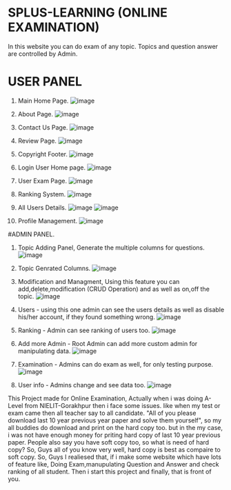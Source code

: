 # SPLUS-LEARNING (ONLINE EXAMINATION)
In this website you can do exam of any topic. Topics and question answer are controlled by Admin.

# USER PANEL
1. Main Home Page.
![image](https://user-images.githubusercontent.com/57853305/125642874-1aa75178-5444-4965-98c0-4d1f8a204af7.png)

2. About Page.
![image](https://user-images.githubusercontent.com/57853305/125642967-d062238b-0fcb-4c05-98fd-c45410306b73.png)

3. Contact Us Page.
![image](https://user-images.githubusercontent.com/57853305/125643022-f7e87718-c6bc-45f3-b1d3-f95db170dca0.png)

4. Review Page.
![image](https://user-images.githubusercontent.com/57853305/125643105-09a53cce-5c6d-457b-b55b-33b7dc98d521.png)

5. Copyright Footer.
![image](https://user-images.githubusercontent.com/57853305/125642640-78a0921a-8e55-4990-aeeb-899991536e3c.png)

6. Login User Home page.
![image](https://user-images.githubusercontent.com/57853305/125642750-f738ed9e-2599-40b0-8b6e-cdb894317d1b.png)

7. User Exam Page.
![image](https://user-images.githubusercontent.com/57853305/125643770-7ad0b59b-558e-4a77-b275-2f8ee0a3d584.png)

8. Ranking System.
![image](https://user-images.githubusercontent.com/57853305/125643847-c51a7c7b-9cdb-43f2-a762-b112fa517795.png)

9. All Users Details.
![image](https://user-images.githubusercontent.com/57853305/125643916-41d49c21-58d1-4296-a331-ed741d79f2a5.png)
![image](https://user-images.githubusercontent.com/57853305/125643964-940ab77f-cbfc-4f4d-81d3-de8be686c8f3.png)

10. Profile Management.
![image](https://user-images.githubusercontent.com/57853305/125644134-86752d61-5170-430d-b7e7-44003a733da1.png)

#ADMIN PANEL.
1. Topic Adding Panel, Generate the multiple columns for questions.
![image](https://user-images.githubusercontent.com/57853305/125644963-b03f9c67-d96b-4ada-9eb2-4d8eabed6c96.png)

2. Topic Genrated Columns.
![image](https://user-images.githubusercontent.com/57853305/125645062-c3d4945a-2b70-428a-8835-23d16aefa12f.png)

3. Modification and Managment, Using this feature you can add,delete,modification (CRUD Operation) and as well as on,off the topic.
![image](https://user-images.githubusercontent.com/57853305/125645211-11965464-8513-4dbe-9823-a45fbdb87b93.png)

4. Users - using this one admin can see the users details as well as disable his/her account, if they found something wrong.
![image](https://user-images.githubusercontent.com/57853305/125645829-a73e4097-83b8-4fe6-a6ed-59e253f25619.png)

5. Ranking - Admin can see ranking of users too.
![image](https://user-images.githubusercontent.com/57853305/125645942-b40db0d3-956c-4483-830e-876a2e7e6fd3.png)

6. Add more Admin - Root Admin can add more custom admin for manipulating data.
![image](https://user-images.githubusercontent.com/57853305/125646105-003b2bf0-bdcb-4ce8-b3d2-b7a2b51f20d2.png)

7. Examination - Admins can do exam as well, for only testing purpose.
![image](https://user-images.githubusercontent.com/57853305/125646263-acc9a358-2648-4550-9568-59e09184b303.png)

8. User info - Admins change and see data too.
![image](https://user-images.githubusercontent.com/57853305/125646395-19dc3bb7-30c0-4739-9ddc-cd9ff213fca4.png)

This Project made for Online Examination, Actually when i was doing A-Level from NIELIT-Gorakhpur then i face some issues. like when my test or exam came then all teacher say to all candidate. "All of you please download last 10 year previous year paper and solve them yourself", so my all buddies do download and print on the hard copy too. but in the my case, i was not have enough money for priting hard copy of last 10 year previous paper. People also say you have soft copy too, so what is need of hard copy? So, Guys all of you know very well, hard copy is best as compaire to soft copy. So, Guys I realiesed that, if i make some website which have lots of feature like, Doing Exam,manupulating Question and Answer and check ranking of all student. Then i start this project and finally, that is front of you.



